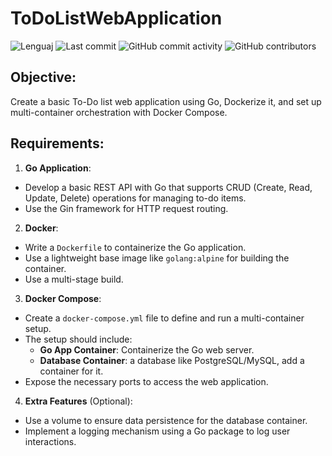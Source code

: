 # ToDoListWebApplication
![Lenguaj](https://img.shields.io/badge/language-Go-cyan)
![Last commit](https://img.shields.io/github/last-commit/franlo42/ToDoListWebApplication)
![GitHub commit activity](https://img.shields.io/github/commit-activity/:interval/:user/:repo)
![GitHub contributors](https://img.shields.io/github/contributors/franlo42/ToDoListWebApplication)



## Objective: 
Create a basic To-Do list web application using Go, Dockerize it, and set up multi-container orchestration with Docker Compose.
## Requirements:
1. **Go Application**:
  - Develop a basic REST API with Go that supports CRUD (Create, Read, Update, Delete) operations for managing to-do items.
  - Use the Gin framework for HTTP request routing.
2. **Docker**:
  - Write a `Dockerfile` to containerize the Go application.
  - Use a lightweight base image like `golang:alpine` for building the container.
  - Use a multi-stage build.
3. **Docker Compose**:
  - Create a `docker-compose.yml` file to define and run a multi-container setup.
  - The setup should include:
    - **Go App Container**: Containerize the Go web server.
    - **Database Container**: a database like PostgreSQL/MySQL, add a container for it.
  - Expose the necessary ports to access the web application.
4. **Extra Features** (Optional):
  - Use a volume to ensure data persistence for the database container.
  - Implement a logging mechanism using a Go package to log user interactions.
